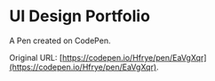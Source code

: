 # UI Design Portfolio

A Pen created on CodePen.

Original URL: [https://codepen.io/Hfrye/pen/EaVgXqr](https://codepen.io/Hfrye/pen/EaVgXqr).

